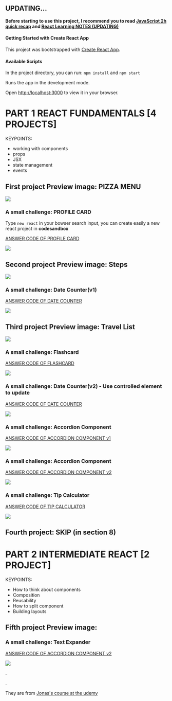 ## UPDATING...

**Before starting to use this project, I recommend you to read [JavaScript 2h quick recap](https://github.com/luomi16/My-Blog/blob/main/JS/Essential-JavaScript-Fundamentals.md) and [React Learning NOTES (UPDATING)](https://github.com/luomi16/My-Blog/blob/main/JS/React.md)**

#### Getting Started with Create React App

This project was bootstrapped with [Create React App](https://github.com/facebook/create-react-app).

#### Available Scripts

In the project directory, you can run: `npm install` and `npm start`

Runs the app in the development mode.

Open [http://localhost:3000](http://localhost:3000) to view it in your browser.

# PART 1 REACT FUNDAMENTALS [4 PROJECTS]

KEYPOINTS:

- working with components
- props
- JSX
- state management
- events

## First project Preview image: PIZZA MENU

<img src="images/pizza-menu.png">

### A small challenge: PROFILE CARD

Type `new react` in your bowser search input, you can create easily a new react project in **codesandbox**

[ANSWER CODE OF PROFILE CARD](https://codesandbox.io/s/react-challenge-profile-j2sszk)

<img src="images/profile-card.png">

## Second project Preview image: Steps

<img src="images/Steps.png">

### A small challenge: Date Counter(v1)

[ANSWER CODE OF DATE COUNTER](https://codesandbox.io/s/date-counter-rtyvjs)

<img src="images/Date-Counter.png">

## Third project Preview image: Travel List

<img src="images/travellist.png">

### A small challenge: Flashcard

[ANSWER CODE OF FLASHCARD](https://codesandbox.io/s/flashcard-92jqg7)

<img src="images/flashcard.png">

### A small challenge: Date Counter(v2) - Use controlled element to update

[ANSWER CODE OF DATE COUNTER](https://codesandbox.io/s/flashcard-92jqg7)

<img src="images/Date-Counter2.png">

### A small challenge: Accordion Component

[ANSWER CODE OF ACCORDION COMPONENT v1](https://codesandbox.io/s/accordion-jcrwkm)

<img src="images/ACCORDION.png">

### A small challenge: Accordion Component

[ANSWER CODE OF ACCORDION COMPONENT v2](https://codesandbox.io/s/accordion-forked-hsgkmv)

<img src="images/ACCORDION2.png">

### A small challenge: Tip Calculator

[ANSWER CODE OF TIP CALCULATOR](https://codesandbox.io/s/tipcalculator-fgynxn)

<img src="images/tipcalculator.png">

## Fourth project: **SKIP (in section 8)**

# PART 2 INTERMEDIATE REACT [2 PROJECT]

KEYPOINTS:

- How to think about components
- Composition
- Reusability
- How to split component
- Building layouts

## Fifth project Preview image:

### A small challenge: Text Expander

[ANSWER CODE OF ACCORDION COMPONENT v2](https://codesandbox.io/s/text-expander)

<img src="images/Text-Expander.png">

.

.

They are from [Jonas's course at the udemy](https://www.udemy.com/course/the-ultimate-react-course/learn/lecture)
